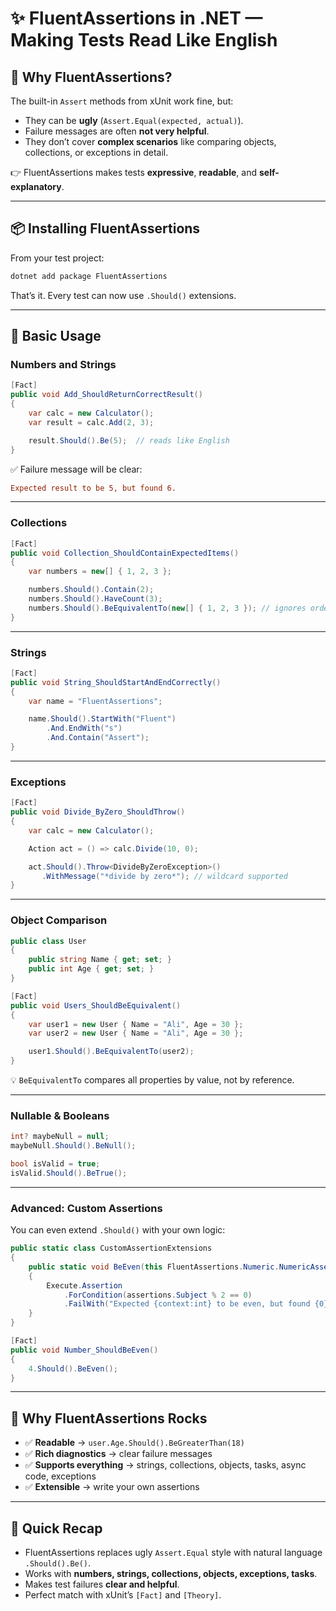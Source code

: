 # ✨ FluentAssertions in .NET — Making Tests Read Like English

## 🤔 Why FluentAssertions?

The built-in `Assert` methods from xUnit work fine, but:

- They can be **ugly** (`Assert.Equal(expected, actual)`).
- Failure messages are often **not very helpful**.
- They don’t cover **complex scenarios** like comparing objects, collections, or exceptions in detail.

👉 FluentAssertions makes tests **expressive**, **readable**, and **self-explanatory**.

---

## 📦 Installing FluentAssertions

From your test project:

```bash
dotnet add package FluentAssertions
```

That’s it. Every test can now use `.Should()` extensions.

---

## 📝 Basic Usage

### Numbers and Strings

```csharp
[Fact]
public void Add_ShouldReturnCorrectResult()
{
    var calc = new Calculator();
    var result = calc.Add(2, 3);

    result.Should().Be(5);  // reads like English
}
```

✅ Failure message will be clear:

```ini
Expected result to be 5, but found 6.
```

---

### Collections

```csharp
[Fact]
public void Collection_ShouldContainExpectedItems()
{
    var numbers = new[] { 1, 2, 3 };

    numbers.Should().Contain(2);
    numbers.Should().HaveCount(3);
    numbers.Should().BeEquivalentTo(new[] { 1, 2, 3 }); // ignores order
}
```

---

### Strings

```csharp
[Fact]
public void String_ShouldStartAndEndCorrectly()
{
    var name = "FluentAssertions";

    name.Should().StartWith("Fluent")
        .And.EndWith("s")
        .And.Contain("Assert");
}
```

---

### Exceptions

```csharp
[Fact]
public void Divide_ByZero_ShouldThrow()
{
    var calc = new Calculator();

    Action act = () => calc.Divide(10, 0);

    act.Should().Throw<DivideByZeroException>()
       .WithMessage("*divide by zero*"); // wildcard supported
}
```

---

### Object Comparison

```csharp
public class User
{
    public string Name { get; set; }
    public int Age { get; set; }
}

[Fact]
public void Users_ShouldBeEquivalent()
{
    var user1 = new User { Name = "Ali", Age = 30 };
    var user2 = new User { Name = "Ali", Age = 30 };

    user1.Should().BeEquivalentTo(user2);
}
```

💡 `BeEquivalentTo` compares all properties by value, not by reference.

---

### Nullable & Booleans

```csharp
int? maybeNull = null;
maybeNull.Should().BeNull();

bool isValid = true;
isValid.Should().BeTrue();
```

---

### Advanced: Custom Assertions

You can even extend `.Should()` with your own logic:

```csharp
public static class CustomAssertionExtensions
{
    public static void BeEven(this FluentAssertions.Numeric.NumericAssertions<int> assertions)
    {
        Execute.Assertion
            .ForCondition(assertions.Subject % 2 == 0)
            .FailWith("Expected {context:int} to be even, but found {0}", assertions.Subject);
    }
}

[Fact]
public void Number_ShouldBeEven()
{
    4.Should().BeEven();
}
```

---

## 🎁 Why FluentAssertions Rocks

- ✅ **Readable** → `user.Age.Should().BeGreaterThan(18)`
- ✅ **Rich diagnostics** → clear failure messages
- ✅ **Supports everything** → strings, collections, objects, tasks, async code, exceptions
- ✅ **Extensible** → write your own assertions

---

## 📌 Quick Recap

- FluentAssertions replaces ugly `Assert.Equal` style with natural language `.Should().Be()`.
- Works with **numbers, strings, collections, objects, exceptions, tasks**.
- Makes test failures **clear and helpful**.
- Perfect match with xUnit’s `[Fact]` and `[Theory]`.
